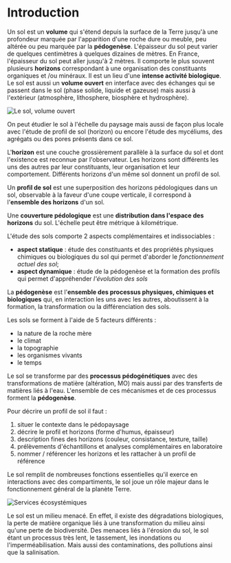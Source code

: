 # Introduction

Un sol est un **volume** qui s'étend depuis la surface de la Terre jusqu'à une profondeur marquée par l'apparition d'une roche dure ou meuble, peu altérée ou peu marquée par la **pédogenèse**. L'épaisseur du sol peut varier de quelques centimètres à quelques dizaines de mètres. En France, l'épaisseur du sol peut aller jusqu'à 2 mètres. Il comporte le plus souvent plusieurs **horizons** correspondant à une organisation des constituants organiques et /ou minéraux. Il est un lieu d'une **intense activité biologique**. Le sol est aussi un **volume ouvert** en interface avec des échanges qui se passent dans le sol (phase solide, liquide et gazeuse) mais aussi à l'extérieur (atmosphère, lithosphere, biosphère et hydrosphère).

![Le sol, volume ouvert](Images/lesolvolumeouvert.PNG)

On peut étudier le sol à l'échelle du paysage mais aussi de façon plus locale avec l'étude de profil de sol (horizon) ou encore l'étude des mycéliums, des agrégats ou des pores présents dans ce sol.

L'**horizon** est une couche grossièrement parallèle à la surface du sol et dont l'existence est reconnue par l'observateur. Les horizons sont différents les uns des autres par leur constituants, leur organisation et leur comportement. Différents horizons d'un même sol donnent un profil de sol.

Un **profil de sol** est une superposition des horizons pédologiques dans un sol, observable à la faveur d'une coupe verticale, il correspond à l'**ensemble des horizons** d'un sol.

Une **couverture pédologique** est une **distribution dans l'espace des horizons** du sol. L'échelle peut être métrique à kilométrique. 

L'étude des sols comporte 2 aspects complémentaires et indissociables : 

- **aspect statique** : étude des constituants et des propriétés physiques chimiques ou biologiques du sol qui permet d'aborder le *fonctionnement actuel des sol*;
- **aspect dynamique** : étude de la pédogenèse et la formation des profils qui permet d'appréhender *l'évolution des sols*

La **pédogenèse** est l'**ensemble des processus physiques, chimiques et biologiques** qui, en interaction les uns avec les autres, aboutissent à la formation, la transformation ou la différenciation des sols.

Les sols se forment à l'aide de 5 facteurs différents : 

- la nature de la roche mère
- le climat
- la topographie
- les organismes vivants
- le temps

Le sol se transforme par des **processus pédogénétiques** avec des transformations de matière (altération, MO) mais aussi par des transferts de matières liés à l'eau. L'ensemble de ces mécanismes et de ces processus forment la **pédogenèse**.

Pour décrire un profil de sol il faut :

1. situer le contexte dans le pédopaysage
2. décrire le profil et horizons (forme d'humus, épaisseur)
3. description fines des horizons (couleur, consistance, texture, taille)
4. prélèvements d'échantillons et analyses complémentaires en laboratoire
5. nommer / référencer les horizons et les rattacher à un profil de référence

Le sol remplit de nombreuses fonctions essentielles qu'il exerce en interactions avec des compartiments, le sol joue un rôle majeur dans le fonctionnement général de la planète Terre.

![Services écosystémiques](Images/lesol.PNG)

Le sol est un milieu menacé. En effet, il existe des dégradations biologiques, la perte de matière organique liés à une transformation du milieu ainsi qu'une perte de biodiversité. Des menaces liés à l'érosion du sol, le sol étant un processus très lent, le tassement, les inondations ou l'imperméabilisation. Mais aussi des contaminations, des pollutions ainsi que la salinisation.



